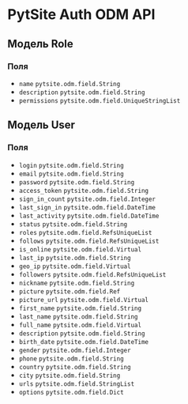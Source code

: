 # PytSite Auth ODM API

## Модель Role
### Поля
* `name` `pytsite.odm.field.String`
* `description` `pytsite.odm.field.String`
* `permissions` `pytsite.odm.field.UniqueStringList`

## Модель User
### Поля
* `login` `pytsite.odm.field.String`
* `email` `pytsite.odm.field.String`
* `password` `pytsite.odm.field.String`
* `access_token` `pytsite.odm.field.String`
* `sign_in_count` `pytsite.odm.field.Integer`
* `last_sign_in` `pytsite.odm.field.DateTime`
* `last_activity` `pytsite.odm.field.DateTime`
* `status` `pytsite.odm.field.String`
* `roles` `pytsite.odm.field.RefsUniqueList`
* `follows` `pytsite.odm.field.RefsUniqueList`
* `is_online` `pytsite.odm.field.Virtual`
* `last_ip` `pytsite.odm.field.String`
* `geo_ip` `pytsite.odm.field.Virtual`
* `followers` `pytsite.odm.field.RefsUniqueList`
* `nickname` `pytsite.odm.field.String`
* `picture` `pytsite.odm.field.Ref`
* `picture_url` `pytsite.odm.field.Virtual`
* `first_name` `pytsite.odm.field.String`
* `last_name` `pytsite.odm.field.String`
* `full_name` `pytsite.odm.field.Virtual`
* `description` `pytsite.odm.field.String`
* `birth_date` `pytsite.odm.field.DateTime`
* `gender` `pytsite.odm.field.Integer`
* `phone` `pytsite.odm.field.String`
* `country` `pytsite.odm.field.String`
* `city` `pytsite.odm.field.String`
* `urls` `pytsite.odm.field.StringList`
* `options` `pytsite.odm.field.Dict`
